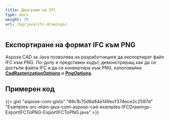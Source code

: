 ```yaml
---
title: Диаграми на IFC
type: docs
weight: 70
url: /bg/java/ifc-drawings/
---
```


## **Експортиране на формат IFC към PNG**

Aspose.CAD за Java позволява на разработчиците да експортират файл IFC към PNG. По-долу е представен кодът, демонстриращ как да се достъпи файла IFC и да се конвертира към PNG, използвайки [**CadRasterizationOptions**](https://reference.aspose.com/cad/java/com.aspose.cad.imageoptions/CadRasterizationOptions) и [**PngOptions**](https://reference.aspose.com/cad/java/com.aspose.cad.imageoptions/PngOptions).

## Примерен код

{{< gist "aspose-com-gists" "49c1b75d9a84e149ecf374ece2c2597d" "Examples-src-main-java-com-aspose-cad-examples-IFCDrawings-ExportIFCToPNG-ExportIFCToPNG.java" >}}
